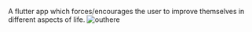 A flutter app which forces/encourages the user to improve themselves in different aspects of life.
![outhere](https://github.com/temevh/outhere/assets/96690178/5884a846-a675-495e-97be-55825bfadfec)
